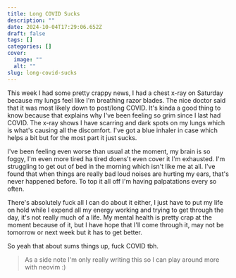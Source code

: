 ```yaml
---
title: Long COVID Sucks
description: ""
date: 2024-10-04T17:29:06.652Z
draft: false
tags: []
categories: []
cover:
  image: ""
  alt: ""
slug: long-covid-sucks
---
```


This week I had some pretty crappy news, I had a chest x-ray on Saturday because my lungs feel like I'm breathing razor blades. The nice doctor said that it was most likely down to post/long COVID. It's kinda a good thing to know because that explains why I've been feeling so grim since I last had COVID. The x-ray shows I have scarring and dark spots on my lungs which is what's causing all the discomfort. I've got a blue inhaler in case which helps a bit but for the most part it just sucks.

I've been feeling even worse than usual at the moment, my brain is so foggy, I'm even more tired ha tired doens't even cover it I'm exhausted. I'm struggling to get out of bed in the morning which isn't like me at all. I've found that when things are really bad loud noises are hurting my ears, that's never happened before. To top it all off I'm having palpatations every so often.

There's absolutely fuck all I can do about it either, I just have to put my life on hold while I expend all my energy working and trying to get through the day, it's not really much of a life. My mental health is pretty crap at the moment because of it, but I have hope that I'll come through it, may not be tomorrow or next week but it has to get better.

So yeah that about sums things up, fuck COVID tbh.

> As a side note I'm only really writing this so I can play around more with neovim :)
